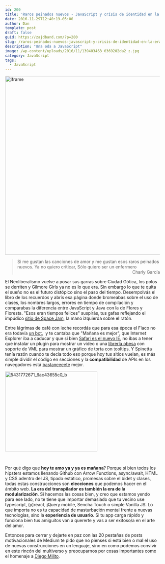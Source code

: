 ```yaml
---
id: 200
title: 'Raros peinados nuevos - JavaScript y crísis de identidad en la era del transpilador'
date: 2016-11-29T12:40:19-05:00
author: Dan
template: post
draft: false
guid: https://zajdband.com/?p=200
slug: /raros-peinados-nuevos-javascript-y-crisis-de-identidad-en-la-era-del-transpilador/
description: "Una oda a JavaScript"
image: /wp-content/uploads/2016/11/139403463_0369202da2_z.jpg
category: JavaScript
tags:
  - JavaScript
---
```


[<img class="aligncenter wp-image-112 " src="https://zajdband.com/wp-content/uploads/2016/11/139403463_0369202da2_z.jpg" alt="iframe" width="616" height="579" />](https://zajdband.com/wp-content/uploads/2016/11/139403463_0369202da2_z.jpg)

> <div>
>   Si me gustan las canciones de amor y me gustan esos raros peinados nuevos. Ya no quiero criticar, Sólo quiero ser un enfermero
> </div>
> 
> <div style="text-align: right;">
>   Charly García
> </div>

El Neoliberalismo vuelve a posar sus garras sobre Ciudad Gótica, los polos se derriten y Gilmore Girls ya no es lo que era. Sin embargo lo que te quita el sueño no es el futuro distópico sino el paso del tiempo. Desempolvás el libro de los recuerdos y abrís esa página donde bromeabas sobre el uso de clases, los nombres largos, errores en tiempo de compilación y comparabas la diferencia entre JavaScript y Java con la de Flores y Floresta. "Esos eran tiempos felices" suspirás, tus gafas reflejando el impúdico [sitio de Space Jam](http://www.warnerbros.com/archive/spacejam/movie/jam.htm), la mano izquierda sobre el ratón.

Entre lágrimas de café con leche recordás que para esa época el Flaco no era todavía [un bot](http://twitter.com/flaco_bot),  y te cantaba que "Mañana es mejor", que Internet Explorer iba a caducar y que si bien [Safari es el nuevo IE](http://arstechnica.com/information-technology/2015/06/op-ed-safari-is-the-new-internet-explorer/), no ibas a tener que instalar un plugin para mostrar un video o una [librería obesa](https://github.com/DmitryBaranovskiy/raphael) con soporte de VML para mostrar un gráfico de torta con tooltips. Y Spinetta tenía razón cuando te decía todo eso porque hoy tus sitios vuelan, es más simple dividir el código en secciones y la **compatibilidad** de APIs en los navegadores está [bastaneeeete](https://www.youtube.com/watch?v=Ls3BvUEyLxc) mejor.

<img class="size-medium wp-image-206 aligncenter" style="margin: 0 auto;" src="https://zajdband.com/wp-content/uploads/2016/11/5431772671_6ac43655c0_b-300x259.jpg" alt="5431772671_6ac43655c0_b" width="300" height="259" srcset="https://zajdband.com/wp-content/uploads/2016/11/5431772671_6ac43655c0_b-300x259.jpg 300w, https://zajdband.com/wp-content/uploads/2016/11/5431772671_6ac43655c0_b-768x663.jpg 768w, https://zajdband.com/wp-content/uploads/2016/11/5431772671_6ac43655c0_b.jpg 1024w, https://zajdband.com/wp-content/uploads/2016/11/5431772671_6ac43655c0_b-800x691.jpg 800w, https://zajdband.com/wp-content/uploads/2016/11/5431772671_6ac43655c0_b-35x30.jpg 35w" sizes="(max-width: 300px) 100vw, 300px" /> 

&nbsp;

Por qué digo que **hoy te amo ya y ya es mañana**? Porque si bien todos los hipsters estamos llenando Github con Arrow Functions, async/await, HTML y CSS adentro del JS, tipado estático, promesas sobre el bidet y clases, todas estas construcciones son **elecciones** que podemos hacer en el ámbito web. **La era del transpilador es también la era de la modularización**. Si hacemos las cosas bien, y creo que estamos yendo para ese lado, no te tiene que importar demasiado que tu vecino use typescript, (p)react, jQuery mobile, Sencha Touch o simple Vanilla JS. Lo que importa no es tu capacidad de masturbación mental frente a nuevas tecnologías, sino la **experiencia de usuario**. Si tu app carga rápido y funciona bien tus amiguitos van a quererte y vas a ser exitoso/a en el arte del amor.

Entonces para cerrar y dejarte en paz con las 20 pestañas de posts motivacionales de Medium te pido que no pienses si está bien o mal el uso de nuevas construcciones en un lenguaje, sino en como podemos convivir en este rincón del multiverso y preocuparnos por cosas importantes como el homenaje a [Diego Milito](https://www.youtube.com/watch?v=2paikH7sGeQ).

&nbsp;